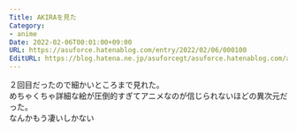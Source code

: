 ```yaml
---
Title: AKIRAを見た
Category:
- anime
Date: 2022-02-06T00:01:00+09:00
URL: https://asuforce.hatenablog.com/entry/2022/02/06/000100
EditURL: https://blog.hatena.ne.jp/asuforcegt/asuforce.hatenablog.com/atom/entry/13574176438060712328
---
```


２回目だったので細かいところまで見れた。  
めちゃくちゃ詳細な絵が圧倒的すぎてアニメなのが信じられないほどの異次元だった。  
なんかもう凄いしかない
